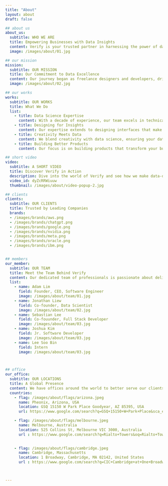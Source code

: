 ```yaml
---
title: "About"
layout: about
draft: false

## about us
about_us:
  subtitle: WHO WE ARE
  title: Empowering Businesses with Data Insights
  content: Verify is your trusted partner in harnessing the power of data science to make informed decisions. We provide free assistance and quality paid guided data analysis packages to help businesses unlock the full potential of their customer data.
  image: /images/about/01.jpg

## our mission
mission:
  subtitle: OUR MISSION
  title: Our Commitment to Data Excellence
  content: Our journey began as freelance designers and developers, driven by the need for precise data insights. Today, our mission is to empower businesses with actionable data, leaving no room for vague feedback.
  image: /images/about/02.jpg

## our works
works:
  subtitle: OUR WORKS
  title: What We Do
  list:
    - title: Data Science Expertise
      content: With a decade of experience, our team excels in technical infrastructure and feature development, making complex data systems work seamlessly.
    - title: Designing for Insights
      content: Our expertise extends to designing interfaces that make data insights accessible and actionable for your business.
    - title: Creativity Meets Data
      content: We blend creativity with data science, ensuring your data-driven solutions are both functional and visually engaging.
    - title: Building Better Products
      content: Our focus is on building products that transform your business by leveraging the full potential of your data.

## short video
video:
  subtitle: A SHORT VIDEO
  title: Discover Verify in Action
  description: Dive into the world of Verify and see how we make data-driven decisions easy for businesses like yours.
  video_id: dyZcRRWiuuw
  thumbnail: /images/about/video-popup-2.jpg

## clients
clients:
  subtitle: OUR CLIENTS
  title: Trusted by Leading Companies
  brands:
  - /images/brands/aws.png
  - /images/brands/chatgpt.png
  - /images/brands/google.png
  - /images/brands/nvidia.png
  - /images/brands/meta.png
  - /images/brands/oracle.png
  - /images/brands/ibm.png


## members
our_member:
  subtitle: OUR TEAM
  title: Meet the Team Behind Verify
  content: Our dedicated team of professionals is passionate about delivering actionable data insights.
  list:
    - name: Adam Lim 
      field: Founder, CEO, Software Engineer
      image: /images/about/team/01.jpg
    - name: Jonathan Liew 
      field: Co-founder, Data Scientist 
      image: /images/about/team/02.jpg
    - name: Sebastian Lee
      field: Co-fouunder, Full Stack Developer
      image: /images/about/team/03.jpg
    - name: Joshua Kim 
      field: Jr. Software Developer  
      image: /images/about/team/03.jpg
    - name: Lee Soo Bin
      field: Intern
      image: /images/about/team/03.jpg



## office
our_office:
  subtitle: OUR LOCATIONS
  title: A Global Presence
  content: We have offices around the world to better serve our clients and partners. Here are our 3 main branches located in Arizona, US, Melbourne, Australia, and Cambridge, Massachusetts 
  countries:
    - flag: /images/about/flags/arizona.jpeg
      name: Pheonix, Arizona, USA
      location: GSQ 15150 W Park Place Goodyear, AZ 85395, USA
      url: https://www.google.com/search?q=GSQ+15150+W+Park+Place&sca_esv=570303733&tbm=isch&sxsrf=AM9HkKkNIlATo0RwnKb5nI0IwcjVNU_y7g:1696323017810&source=lnms&sa=X&ved=2ahUKEwiUmJrXv9mBAxXdxjgGHRk_B64Q_AUoAnoECAIQBA&biw=634&bih=683&dpr=2

    - flag: /images/about/flags/melbourne.jpeg
      name: Melbourne, Australia
      location: 525 Collins St, Melbourne VIC 3000, Australia
      url : https://www.google.com/search?q=Rialto+Towers&oq=Rialto+Towers&gs_lcrp=EgZjaHJvbWUyBggAEEUYOdIBBzE1OGowajmoAgCwAgA&sourceid=chrome&ie=UTF-8
      

    - flag: /images/about/flags/cambridge.jpeg
      name: Cambridge, Massachusetts
      location: 1 Broadway, Cambridge, MA 02142, United States
      url : https://www.google.com/search?q=CIC+Cambridge+at+One+Broadway1+Broadway&oq=CIC+Cambridge+at+One+Broadway1+Broadway&gs_lcrp=EgZjaHJvbWUyBggAEEUYOTIJCAEQIRgKGKABMgkIAhAhGAoYoAEyCggDECEYFhgdGB7SAQcyNDhqMGo0qAIAsAIA&sourceid=chrome&ie=UTF-8

      

---
```


